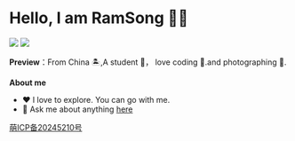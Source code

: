 # Hello, I am RamSong 👏🏻

![](https://img.shields.io/badge/python-3.11-orange?style=for-the-badge&logo=python&logoColor=orange)
![](https://img.shields.io/badge/html-5-green?style=for-the-badge&logo=html&logoColor=green)

**Preview**：From  China 🏝,A student 🏫， love coding 🐍.and photographing 🌿.

**About me**

- ❤️ I love to explore. You can go with me.
- 💬 Ask me about anything [here](https://github.com/RamSong/RamSong/issues)

<a href="https://icp.gov.moe/?keyword=20245210" target="_blank">萌ICP备20245210号</a>
